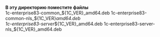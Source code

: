 **В эту директорию поместите файлы**  
1c-enterprise83-common_${1C_VER}_amd64.deb  
1c-enterprise83-common-nls_${1C_VER}_amd64.deb  
1c-enterprise83-server_${1C_VER}_amd64.deb  
1c-enterprise83-server-nls_${1C_VER}_amd64.deb